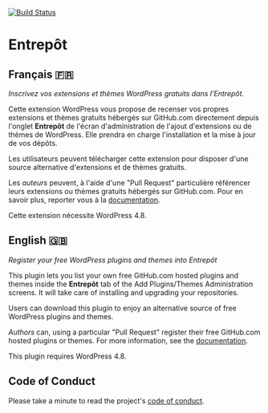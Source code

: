 [![Build Status](https://travis-ci.org/imath/entrepot.svg?branch=master)](https://travis-ci.org/imath/entrepot)

# Entrepôt

## Français 🇫🇷
*Inscrivez vos extensions et thèmes WordPress gratuits dans l'Entrepôt.*

Cette extension WordPress vous propose de recenser vos propres extensions et thèmes gratuits hébergés sur GitHub.com directement depuis l'onglet **Entrepôt** de l'écran d'administration de l'ajout d'extensions ou de thèmes de WordPress. Elle prendra en charge l'installation et la mise à jour de vos dépôts.

Les utilisateurs peuvent télécharger cette extension pour disposer d'une source alternative d'extensions et de thèmes gratuits.

Les *auteurs* peuvent, à l'aide d'une "Pull Request" particulière référencer leurs extensions ou thèmes gratuits hébergés sur GitHub.com. Pour en savoir plus, reporter vous à la [documentation](https://github.com/imath/entrepot/wiki).

Cette extension nécessite WordPress 4.8.

## English 🇬🇧
*Register your free WordPress plugins and themes into Entrepôt*

This plugin lets you list your own free GitHub.com hosted plugins and themes inside the **Entrepôt** tab of the Add Plugins/Themes Administration screens. It will take care of installing and upgrading your repositories.

Users can download this plugin to enjoy an alternative source of free WordPress plugins and themes.

*Authors* can, using a particular "Pull Request" register their free GitHub.com hosted plugins or themes. For more information, see the [documentation](https://github.com/imath/entrepot/wiki).

This plugin requires WordPress 4.8.

## Code of Conduct

Please take a minute to read the project's [code of conduct](https://github.com/imath/entrepot/blob/master/CODE_OF_CONDUCT.md).

